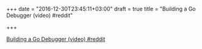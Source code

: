 +++
date = "2016-12-30T23:45:11+03:00"
draft = true
title = "Building a Go Debugger (video)  #reddit"

+++

<p><a href="https://t.co/Gn8y7SDVSY">Building a Go Debugger (video)  #reddit</a></p>
